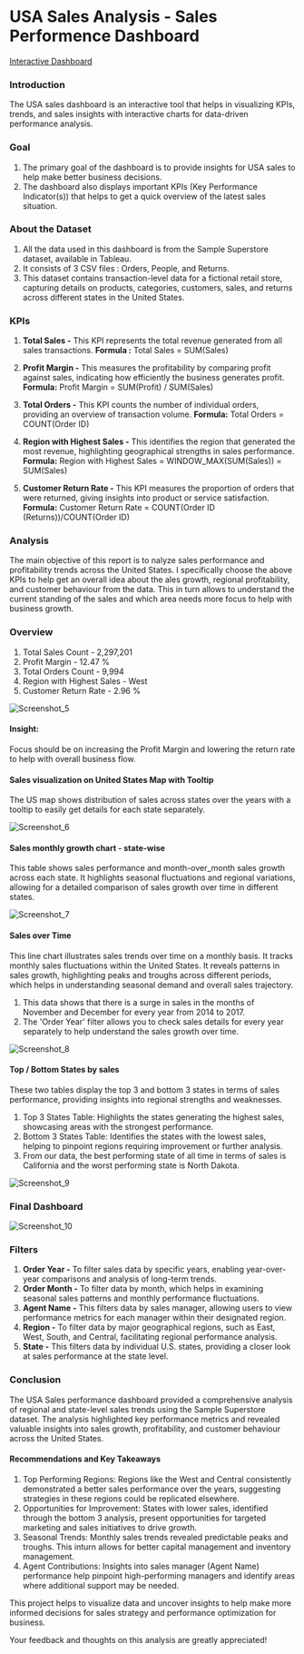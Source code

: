 # USA Sales Analysis - Sales Performence Dashboard

[Interactive Dashboard](https://public.tableau.com/app/profile/manoswita.chatterjee/viz/USASalesPerformanceDashboard_17311638944170/SalesDashboard)


### Introduction
The USA sales dashboard is an interactive tool that helps in visualizing KPIs, trends, and sales insights with interactive charts for data-driven performance analysis.

### Goal 
1. The primary goal of the dashboard is to provide insights for USA sales to help make better business decisions.
2. The dashboard also displays important KPIs (Key Performance Indicator(s)) that helps to get a quick overview of the latest sales situation.

### About the Dataset
1. All the data used in this dashboard is from the Sample Superstore dataset, available in Tableau.
2. It consists of 3 CSV files : Orders, People, and Returns.
3. This dataset contains transaction-level data for a fictional retail store, capturing details on products, categories, customers, sales, and returns across different states in the United States.

### KPIs 
1. **Total Sales -** This KPI represents the total revenue generated from all sales transactions.
   **Formula :** Total Sales = SUM(Sales)
   
2. **Profit Margin -** This measures the profitability by comparing profit against sales, indicating how efficiently the business generates profit.
   **Formula:** Profit Margin = SUM(Profit) / SUM(Sales)
   
3. **Total Orders -** This KPI counts the number of individual orders, providing an overview of transaction volume.
   **Formula:** Total Orders = COUNT(Order ID)
   
4. **Region with Highest Sales -** This identifies the region that generated the most revenue, highlighting geographical strengths in sales performance.
   **Formula:** Region with Highest Sales = WINDOW_MAX(SUM(Sales)) = SUM(Sales)
   
5. **Customer Return Rate -** This KPI measures the proportion of orders that were returned, giving insights into product or service satisfaction.
   **Formula:** Customer Return Rate = COUNT(Order ID (Returns))/COUNT(Order ID)

### Analysis
The main objective of this report is to nalyze sales performance and profitability trends across the United States.
I specifically choose the above KPIs to help get an overall idea about the ales growth, regional profitability, and customer behaviour from the data. This in turn allows to understand the current standing of the sales and which area needs more focus to help with business growth.

### Overview 

1. Total Sales Count - 2,297,201
2. Profit Margin - 12.47 %
3. Total Orders Count - 9,994
4. Region with Highest Sales - West
5. Customer Return Rate - 2.96 %

![Screenshot_5](https://github.com/user-attachments/assets/ed12f5b0-b574-4910-bfa6-7297ff640528)

#### Insight:
Focus should be on increasing the Profit Margin and lowering the return rate to help with overall business flow.

#### Sales visualization on United States Map with Tooltip

The US map shows distribution of sales across states over the years with a tooltip to easily get details for each state separately.

![Screenshot_6](https://github.com/user-attachments/assets/1dae1d04-e6bd-41eb-8b55-1afc049e334b)

#### Sales monthly growth chart - state-wise 

This table shows sales performance and month-over_month sales growth across each state. It highlights seasonal fluctuations and regional variations, allowing for a detailed comparison of sales growth over time in different states.

![Screenshot_7](https://github.com/user-attachments/assets/35f3b0d1-0bc9-49d1-8bc5-73f740a6adf9)

#### Sales over Time

This line chart illustrates sales trends over time on a monthly basis. It tracks monthly  sales fluctuations within the United States. It reveals patterns in sales growth, highlighting peaks and troughs across different periods, which helps in understanding seasonal demand and overall sales trajectory. 
1. This data shows that there is a surge in sales in the months of November and December for every year from 2014 to 2017.
2. The 'Order Year' filter allows you to check sales details for every year separately to help understand the sales growth over time. 

![Screenshot_8](https://github.com/user-attachments/assets/ad304d72-1c47-4377-9c9a-78d051147b27)

#### Top / Bottom States by sales

These two tables display the top 3 and bottom 3 states in terms of sales performance, providing insights into regional strengths and weaknesses.
1. Top 3 States Table: Highlights the states generating the highest sales, showcasing areas with the strongest performance.
2. Bottom 3 States Table: Identifies the states with the lowest sales, helping to pinpoint regions requiring improvement or further analysis.
3. From our data, the best performing state of all time in terms of sales is California and the worst performing state is North Dakota.

![Screenshot_9](https://github.com/user-attachments/assets/6875351e-16ff-4c2b-bf69-a21a4407c7cb)

### Final Dashboard 

![Screenshot_10](https://github.com/user-attachments/assets/b14082a5-52ec-4fbd-83ad-b8207546dee5)

### Filters 
1. **Order Year -** To filter sales data by specific years, enabling year-over-year comparisons and analysis of long-term trends.
2. **Order Month -** To filter data by month, which helps in examining seasonal sales patterns and monthly performance fluctuations.
3. **Agent Name -** This filters data by sales manager, allowing users to view performance metrics for each manager within their designated region.
4. **Region -** To filter data by major geographical regions, such as East, West, South, and Central, facilitating regional performance analysis.
5. **State -**  This filters data by individual U.S. states, providing a closer look at sales performance at the state level.

### Conclusion 

The USA Sales performance dashboard provided a comprehensive analysis of regional and state-level sales trends using the Sample Superstore dataset. The analysis highlighted key performance metrics and revealed valuable insights into sales growth, profitability, and customer behaviour across the United States.

#### Recommendations and Key Takeaways

1. Top Performing Regions: Regions like the West and Central consistently demonstrated a better sales performance over the years, suggesting strategies in these regions could be replicated elsewhere.
2. Opportunities for Improvement: States with lower sales, identified through the bottom 3 analysis, present opportunities for targeted marketing and sales initiatives to drive growth.
3. Seasonal Trends: Monthly sales trends revealed predictable peaks and troughs. This inturn allows for better capital management and inventory management.
4. Agent Contributions: Insights into sales manager (Agent Name) performance help pinpoint high-performing managers and identify areas where additional support may be needed.

This project helps to visualize data and uncover insights to help make more informed decisions for sales strategy and performance optimization for business.

Your feedback and thoughts on this analysis are greatly appreciated!
